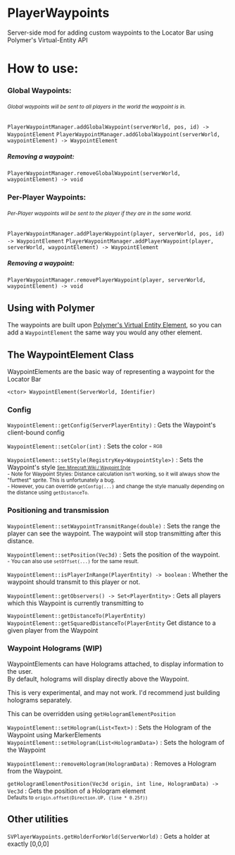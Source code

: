 # <h>PlayerWaypoints</h>

Server-side mod for adding custom waypoints to the Locator Bar using Polymer's Virtual-Entity API


<h1>How to use:</h1>

### Global Waypoints:
###### <sub>Global waypoints will be sent to all players in the world the waypoint is in.</sub>

`PlayerWaypointManager.addGlobalWaypoint(serverWorld, pos, id) -> WaypointElement`
`PlayerWaypointManager.addGlobalWaypoint(serverWorld, waypointElement) -> WaypointElement`

##### Removing a waypoint:

`PlayerWaypointManager.removeGlobalWaypoint(serverWorld, waypointElement) -> void`


### Per-Player Waypoints:
###### <sub> Per-Player waypoints will be sent to the player if they are in the same world. 

`PlayerWaypointManager.addPlayerWaypoint(player, serverWorld, pos, id) -> WaypointElement`
`PlayerWaypointManager.addPlayerWaypoint(player, serverWorld, waypointElement) -> WaypointElement`

##### Removing a waypoint:

`PlayerWaypointManager.removePlayerWaypoint(player, serverWorld, waypointElement) -> void`



## Using with Polymer
The waypoints are built upon [Polymer's Virtual Entity Element](https://polymer.pb4.eu/latest/polymer-virtual-entity/basics/), so you can add a `WaypointElement` the same way you would any other element.


## The WaypointElement Class
WaypointElements are the basic way of representing a waypoint for the Locator Bar

`<ctor> WaypointElement(ServerWorld, Identifier)`

### Config
`WaypointElement::getConfig(ServerPlayerEntity)` : Gets the Waypoint's client-bound config

`WaypointElement::setColor(int)` : Sets the color - <sub><sup>RGB

`WaypointElement::setStyle(RegistryKey<WaypointStyle>)` : Sets the Waypoint's style <sub><sup>[See: Minecraft Wiki / Waypoint Style](https://minecraft.wiki/w/Waypoint_style)<br></sup></sub>
<sup>- Note for Waypoint Styles: Distance calculation isn't working, so it will always show the "furthest" sprite. This is unfortunately a bug.<br></sup>
<sup>- However, you can override `getConfig(...)` and change the style manually depending on the distance using `getDistanceTo`. 

### Positioning and transmission
`WaypointElement::setWaypointTransmitRange(double)` : Sets the range the player can see the waypoint. The waypoint will stop transmitting after this distance.

`WaypointElement::setPosition(Vec3d)` : Sets the position of the waypoint.<br>
<sup> - You can also use `setOffset(...)` for the same result.

`WaypointElement::isPlayerInRange(PlayerEntity) -> boolean` : Whether the waypoint should transmit to this player or not.

`WaypointElement::getObservers() -> Set<PlayerEntity>` : Gets all players which this Waypoint is currently transmitting to

`WaypointElement::getDistanceTo(PlayerEntity)`<br>`WaypointElement::getSquaredDistanceTo(PlayerEntity` Get distance to a given player from the Waypoint

### Waypoint Holograms (WIP)
WaypointElements can have Holograms attached, to display information to the user.<br>
By default, holograms will display directly above the Waypoint.

This is very experimental, and may not work. I'd recommend just building holograms separately. 

This can be overridden using `getHologramElementPosition` 

`WaypointElement::setHologram(List<Text>)` : Sets the Hologram of the Waypoint using MarkerElements<br>
`WaypointElement::setHologram(List<HologramData>)` : Sets the hologram of the Waypoint

`WaypointElement::removeHologram(HologramData)` : Removes a Hologram from the Waypoint.

`getHologramElementPosition(Vec3d origin, int line, HologramData) -> Vec3d` : Gets the position of a Hologram element<br>
<sup> Defaults to `origin.offset(Direction.UP, (line * 0.25f))`



## Other utilities

`SVPlayerWaypoints.getHolderForWorld(ServerWorld)` : Gets a holder at exactly [0,0,0]